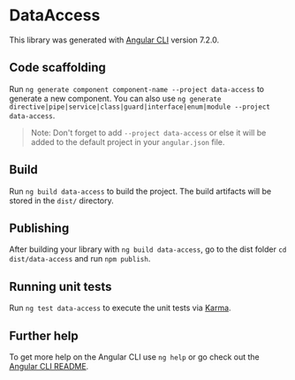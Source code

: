 # DataAccess

This library was generated with [Angular CLI](https://github.com/angular/angular-cli) version 7.2.0.

## Code scaffolding

Run `ng generate component component-name --project data-access` to generate a new component. You can also use `ng generate directive|pipe|service|class|guard|interface|enum|module --project data-access`.

> Note: Don't forget to add `--project data-access` or else it will be added to the default project in your `angular.json` file.

## Build

Run `ng build data-access` to build the project. The build artifacts will be stored in the `dist/` directory.

## Publishing

After building your library with `ng build data-access`, go to the dist folder `cd dist/data-access` and run `npm publish`.

## Running unit tests

Run `ng test data-access` to execute the unit tests via [Karma](https://karma-runner.github.io).

## Further help

To get more help on the Angular CLI use `ng help` or go check out the [Angular CLI README](https://github.com/angular/angular-cli/blob/master/README.md).
